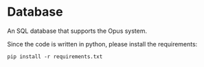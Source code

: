 # Database
An SQL database that supports the Opus system.

Since the code is written in python, please install the requirements:
```
pip install -r requirements.txt
```
